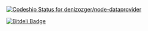 [ ![Codeship Status for denizozger/node-dataprovider](https://www.codeship.io/projects/c1bbd340-2f68-0131-196d-3e0e6f5a4e04/status?branch=master)](https://www.codeship.io/projects/9479)


[![Bitdeli Badge](https://d2weczhvl823v0.cloudfront.net/denizozger/node-dataprovider/trend.png)](https://bitdeli.com/free "Bitdeli Badge")

